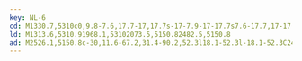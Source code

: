 ```yaml
---
key: NL-6
cd: M1330.7,5310c0,9.8-7.6,17.7-17,17.7s-17-7.9-17-17.7s7.6-17.7,17-17.7l0,0C1323.1,5292.3,1330.7,5300.3,1330.7,5310z
ld: M1313.6,5310.91968.1,53102073.5,5150.82482.5,5150.8
ad: M2526.1,5150.8c-30,11.6-67.2,31.4-90.2,52.3l18.1-52.3l-18.1-52.3C2458.9,5119.4,2496.1,5139.2,2526.1,5150.8z
---
```


